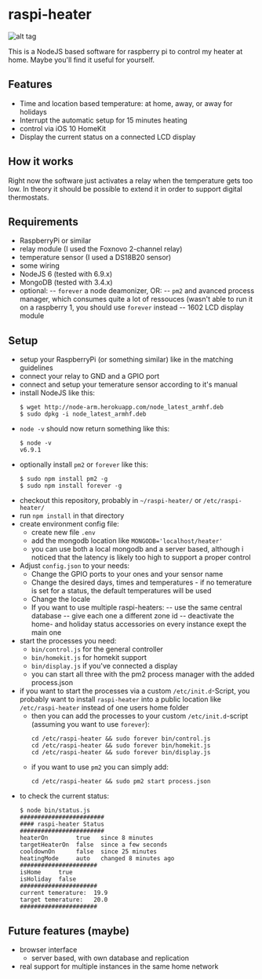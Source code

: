 # raspi-heater

![alt tag](https://scontent-cdg2-1.xx.fbcdn.net/v/t1.0-9/15037162_1795078934042037_8821929497397715503_n.jpg?oh=6ca9e55bb196442d704f732736c5ad31&oe=58C21348)

This is a NodeJS based software for raspberry pi to control my heater at home. Maybe you'll find it useful for yourself.

## Features

- Time and location based temperature: at home, away, or away for holidays
- Interrupt the automatic setup for 15 minutes heating
- control via iOS 10 HomeKit
- Display the current status on a connected LCD display

## How it works
Right now the software just activates a relay when the temperature gets too low. In theory it should be possible to extend it in order to support digital thermostats.

## Requirements
- RaspberryPi or similar
- relay module (I used the Foxnovo 2-channel relay)
- temperature sensor (I used a DS18B20 sensor)
- some wiring
- NodeJS 6 (tested with 6.9.x)
- MongoDB (tested with 3.4.x)
- optional:
-- `forever` a node deamonizer, OR:
-- `pm2` and avanced process manager, which consumes quite a lot of ressouces (wasn't able to run it on a raspberry 1, you should use `forever` instead
-- 1602 LCD display module

## Setup
- setup your RaspberryPi (or something similar) like in the matching guidelines
- connect your relay to GND and a GPIO port
- connect and setup your temerature sensor according to it's manual
- install NodeJS like this:
    ```shell
    $ wget http://node-arm.herokuapp.com/node_latest_armhf.deb 
    $ sudo dpkg -i node_latest_armhf.deb
    ```
- `node -v` should now return something like this:
    ```shell
    $ node -v
    v6.9.1
    ```
- optionally install `pm2` or `forever` like this:
    ```shell
    $ sudo npm install pm2 -g
    $ sudo npm install forever -g
    ```
- checkout this repository, probably in `~/raspi-heater/` or `/etc/raspi-heater/`
- run `npm install` in that directory
- create environment config file: 
    - create new file `.env`
    - add the mongodb location like `MONGODB='localhost/heater'`
    - you can use both a local mongodb and a server based, although i noticed that the latency is likely too high to support a proper control
- Adjust `config.json` to your needs: 
    - Change the GPIO ports to your ones and your sensor name
    - Change the desired days, times and temperatures - if no temerature is set for a status, the default temperatures will be used
    - Change the locale
    - If you want to use multiple raspi-heaters:
    -- use the same central database
    -- give each one a different zone id
    -- deactivate the home- and holiday status accessories on every instance exept the main one
- start the processes you need:
    - `bin/control.js` for the general controller
    - `bin/homekit.js` for homekit support
    - `bin/display.js` if you've connected a display
    - you can start all three with the pm2 process manager with the added process.json
- if you want to start the processes via a custom `/etc/init.d`-Script, you probably want to install `raspi-heater` into a public location like `/etc/raspi-heater` instead of one users home folder
    - then you can add the processes to your custom `/etc/init.d`-script (assuming you want to use `forever`):
        ```shell
        cd /etc/raspi-heater && sudo forever bin/control.js
        cd /etc/raspi-heater && sudo forever bin/homekit.js
        cd /etc/raspi-heater && sudo forever bin/display.js
        ```
    - if you want to use `pm2` you can simply add:
        ```shell
        cd /etc/raspi-heater && sudo pm2 start process.json
        ```
- to check the current status:
    ```shell
    $ node bin/status.js
    ########################
    #### raspi-heater Status
    ########################
    heaterOn        true   since 8 minutes
    targetHeaterOn  false  since a few seconds
    cooldownOn      false  since 25 minutes
    heatingMode     auto   changed 8 minutes ago
    ######################
    isHome     true
    isHoliday  false
    ######################
    current temerature:  19.9
    target temerature:   20.0
    ######################
    ```

## Future features (maybe)
- browser interface
    - server based, with own database and replication
- real support for multiple instances in the same home network
